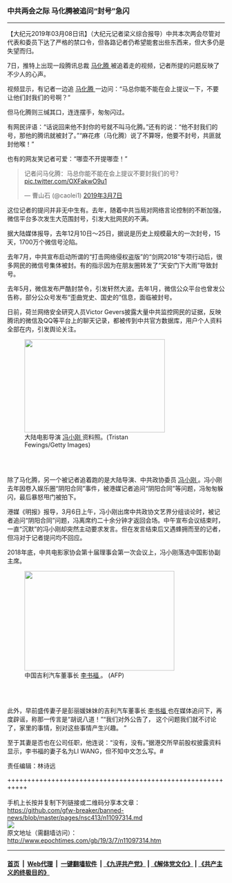 ### 中共两会之际 马化腾被追问“封号”急闪
------------------------

<p>
 【大纪元2019年03月08日讯】（大纪元记者梁义综合报导）中共本次两会尽管对代表和委员下达了严格的禁口令，但各路记者仍希望能套出些东西来，但大多仍是失望而归。
</p>
<p>
 7日，推特上出现一段腾讯总裁
 <a href="http://www.epochtimes.com/gb/tag/%E9%A9%AC%E5%8C%96%E8%85%BE.html">
  马化腾
 </a>
 被追着走的视频，记者所提的问题反映了不少人的心声。
</p>
<p>
 视频显示，有记者一边追
 <a href="http://www.epochtimes.com/gb/tag/%E9%A9%AC%E5%8C%96%E8%85%BE.html">
  马化腾
 </a>
 一边问：“马总你能不能在会上提议一下，不要让他们封我们的号啊？”
</p>
<p>
 但马化腾则三缄其口，连连摆手，匆匆闪过。
</p>
<p>
 有网民评语：“话说回来他不封你的号就不叫马化腾。”还有的说：“他不封我们的号，那他的腾讯就被封了。”“麻花疼（马化腾）说了不算呀，他要不封号，共匪就封他喉！”
</p>
<p>
 也有的网友笑记者可爱：“哪壶不开提哪壶！”
</p>
<blockquote class="twitter-tweet" data-lang="zh-cn">
 <p dir="ltr" lang="zh">
  记者问马化腾：马总你能不能在会上提议不要封我们的号？
  <a href="https://t.co/OXFakwO9u1">
   pic.twitter.com/OXFakwO9u1
  </a>
 </p>
 <p>
  — 曹山石 (@caolei1)
  <a href="https://twitter.com/caolei1/status/1103662752802004992?ref_src=twsrc%5Etfw">
   2019年3月7日
  </a>
 </p>
</blockquote>
<p>
</p>
<p>
 这位记者的提问并非无中生有。去年，随着中共当局对网络言论控制的不断加强，微信平台多次发生大范围封号，引发大批网民的不满。
</p>
<p>
 据大陆媒体报导，去年12月10日～25日，据说是历史上规模最大的一次封号，15天，1700万个微信号沦陷。
</p>
<p>
 去年7月，中共宣布启动所谓的“打击网络侵权盗版”的“剑网2018”专项行动后，很多网民的微信号集体被封。有的指示因为在朋友圈转发了“天安门下大雨”导致封号。
</p>
<p>
 去年5月，微信发布严酷封禁令，引发轩然大波。去年1月，微信公众平台也曾发公告称，部分公众号发布“歪曲党史、国史的”信息，面临被封号。
</p>
<p>
 日前，荷兰网络安全研究人员Victor Gevers披露大量中共监控网民的证据，反映腾讯的微信及QQ等平台上的聊天记录，都被传到中共官方数据库，用户个人资料全部在内，引发舆论关注。
</p>
<figure class="wp-caption aligncenter" id="attachment_9936149" style="width: 325px">
 <a href="http://i.epochtimes.com/assets/uploads/2017/12/fengxiaogang.jpg">
  <img alt="" class=" wp-image-9936149" height="216" src="http://i.epochtimes.com/assets/uploads/2017/12/fengxiaogang-600x399.jpg" width="325"/>
 </a>
 <br/><figcaption class="wp-caption-text">
  大陆电影导演
  <a href="http://www.epochtimes.com/gb/tag/%E5%86%AF%E5%B0%8F%E5%88%9A.html">
   冯小刚
  </a>
  资料照。(Tristan Fewings/Getty Images)
 </figcaption><br/>
</figure><br/>
<p>
 除了马化腾，另一个被记者追着跑的是大陆导演、中共政协委员
 <a href="http://www.epochtimes.com/gb/tag/%E5%86%AF%E5%B0%8F%E5%88%9A.html">
  冯小刚
 </a>
 。冯小刚去年因卷入娱乐圈“阴阳合同”事件，被港媒记者追问“阴阳合同”等问题，冯匆匆躲闪，最后暴怒甩门被拍下。
</p>
<p>
 港媒《明报》报导，3月6日上午，冯小刚出席中共政协文艺界分组谈论时，被记者追问“阴阳合同”问题，冯离席约二十余分钟才返回会场。中午宣布会议结束时，一直“沉默”的冯小刚却突然主动要求发言。但在发言结束后又遇蜂拥而至的记者，但冯对于记者提问均不回应。
</p>
<p>
 2018年底，中共电影家协会第十届理事会第一次会议上，冯小刚落选中国影协副主席。
</p>
<figure class="wp-caption aligncenter" id="attachment_10176809" style="width: 347px">
 <a href="http://i.epochtimes.com/assets/uploads/2018/02/08089d347d802ff422fa7dacccd2b840.jpg">
  <img alt="" class=" wp-image-10176809" height="231" src="http://i.epochtimes.com/assets/uploads/2018/02/08089d347d802ff422fa7dacccd2b840-600x400.jpg" width="347"/>
 </a>
 <br/><figcaption class="wp-caption-text">
  中国吉利汽车董事长
  <a href="http://www.epochtimes.com/gb/tag/%E6%9D%8E%E4%B9%A6%E7%A6%8F.html">
   李书福
  </a>
  。 (AFP)
 </figcaption><br/>
</figure><br/>
<p>
 此外，早前盛传妻子是彭丽媛妹妹的吉利汽车董事长
 <a href="http://www.epochtimes.com/gb/tag/%E6%9D%8E%E4%B9%A6%E7%A6%8F.html">
  李书福
 </a>
 也在媒体追问下，再度辟谣，称那一传言是“胡说八道！”“我们对外公告了， 这个问题我们就不讨论了，家里的事情，别对这些事情产生兴趣。 ”
</p>
<p>
 至于其妻是否也在公司任职，他连说：“没有，没有。”据港交所早前股权披露资料显示，李书福的妻子名为LI WANG，但不知中文怎么写。#
</p>
<p>
 责任编辑：林诗远
</p>

+++++++++++++++++++++++++++++++++++++++++++++++++++++++++++<br/><br/>
手机上长按并复制下列链接或二维码分享本文章：<br/>
https://github.com/gfw-breaker/banned-news/blob/master/pages/nsc413/n11097314.md <br/>
<a href='https://github.com/gfw-breaker/banned-news/blob/master/pages/nsc413/n11097314.md'><img src='https://github.com/gfw-breaker/banned-news/blob/master/pages/nsc413/n11097314.md.png'/></a> <br/>
原文地址（需翻墙访问）：http://www.epochtimes.com/gb/19/3/7/n11097314.htm


------------------------
#### [首页](https://github.com/gfw-breaker/banned-news/blob/master/README.md) &nbsp;|&nbsp; [Web代理](https://github.com/labour-camp/helloworld) &nbsp;|&nbsp; [一键翻墙软件](https://github.com/gfw-breaker/nogfw/blob/master/README.md) &nbsp;| [《九评共产党》](https://github.com/gfw-breaker/9ping.md/blob/master/README.md#九评之一评共产党是什么) | [《解体党文化》](https://github.com/gfw-breaker/jtdwh.md/blob/master/README.md) | [《共产主义的终极目的》](https://github.com/gfw-breaker/gczydzjmd.md/blob/master/README.md)

